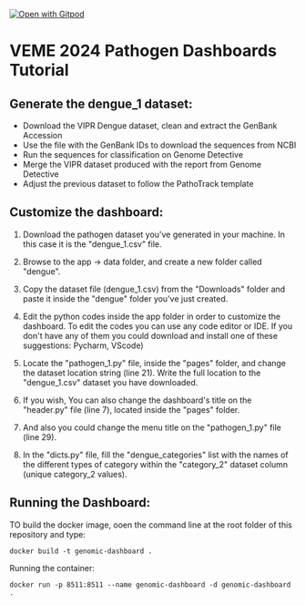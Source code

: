 [![Open with Gitpod](https://img.shields.io/badge/Open%20with-Gitpod-908a85?logo=gitpod)](https://github.com/BIA-lab/patho-track-arbo)

# VEME 2024 Pathogen Dashboards Tutorial

## Generate the dengue_1 dataset:

- Download the VIPR Dengue dataset, clean and extract the GenBank Accession
- Use the file with the GenBank IDs to download the sequences from NCBI
- Run the sequences for classification on Genome Detective
- Merge the VIPR dataset produced with the report from Genome Detective
- Adjust the previous dataset to follow the PathoTrack template 

## Customize the dashboard:

1. Download the pathogen dataset you've generated in your machine. In this case it is the "dengue_1.csv" file.

2. Browse to the app -> data folder, and create a new folder called "dengue".

3. Copy the dataset file (dengue_1.csv) from the "Downloads" folder and paste it inside the "dengue" folder you've just created.

4. Edit the python codes inside the app folder in order to customize the dashboard. To edit the codes you can use any code editor or IDE. If you don't have any of them you could download and install one of these suggestions: Pycharm, VScode)

5. Locate the "pathogen_1.py" file, inside the "pages" folder, and change the dataset location string (line 21). Write the full location to the "dengue_1.csv" dataset you have downloaded.  

6. If you wish, You can also change the dashboard's title on the "header.py" file (line 7), located inside the "pages" folder.

7. And also you could change the menu title on the "pathogen_1.py" file (line 29).

8. In the "dicts.py" file, fill the "dengue_categories" list with the names of the different types of category within the "category_2" dataset column (unique category_2 values).


## Running the Dashboard:

TO build the docker image, ooen the command line at the root folder of this repository and type:

```
docker build -t genomic-dashboard .
```

Running the container:

```
docker run -p 8511:8511 --name genomic-dashboard -d genomic-dashboard .
```
